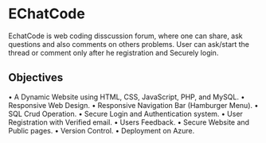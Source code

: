 # EChatCode

EchatCode is web coding disscussion forum, where one can share, ask questions and also comments on others problems.
User can ask/start the thread or comment only after he registration and Securely login.

## Objectives
•	A Dynamic Website using HTML, CSS, JavaScript, PHP, and MySQL.
•	Responsive Web Design.
•	Responsive Navigation Bar (Hamburger Menu).
•	SQL Crud Operation.
•	Secure Login and Authentication system.
•	User Registration with Verified email.
•	Users Feedback.
•	Secure Website and Public pages.
•	Version Control.
•	Deployment on Azure.


